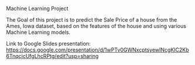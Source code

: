 Machine Learning Project

The Goal of this project is to predict the Sale Price of a house from the Ames, Iowa dataset, based on the features of the house and using various Machine Learning models.

Link to Google Slides presentation: 
https://docs.google.com/presentation/d/1wPTv0GWNxcptsyewINcgKIC2Kb6TnqcjcUfgLhcRPtg/edit?usp=sharing


